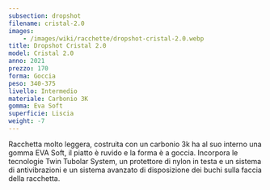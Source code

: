 ```yaml
---
subsection: dropshot
filename: cristal-2.0
images:
    - /images/wiki/racchette/dropshot-cristal-2.0.webp
title: Dropshot Cristal 2.0
model: Cristal 2.0
anno: 2021
prezzo: 170
forma: Goccia
peso: 340-375
livello: Intermedio
materiale: Carbonio 3K
gomma: Eva Soft
superficie: Liscia
weight: -7
---
```

Racchetta molto leggera, costruita con un carbonio 3k ha al suo interno una gomma EVA Soft, il piatto è ruvido e la forma è a goccia. Incorpora le tecnologie Twin Tubolar System, un protettore di nylon in testa e un sistema di antivibrazioni e un sistema avanzato di disposizione dei buchi sulla faccia della racchetta.